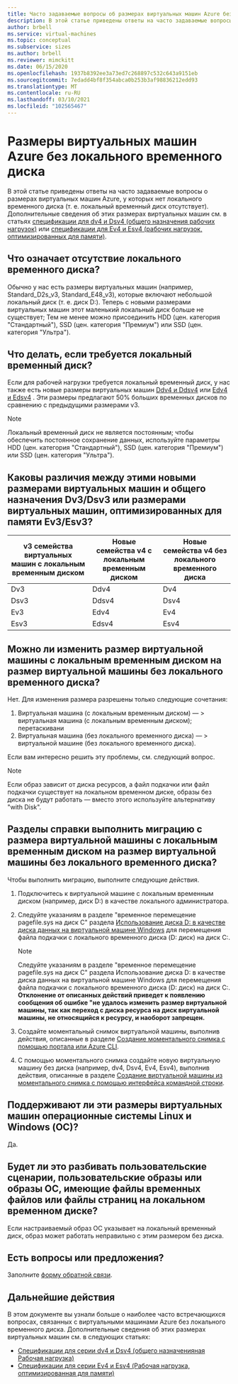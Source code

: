 ```yaml
---
title: Часто задаваемые вопросы об размерах виртуальных машин Azure без локального временного диска
description: В этой статье приведены ответы на часто задаваемые вопросы о Microsoft Azure размерах виртуальных машин без локального временного диска.
author: brbell
ms.service: virtual-machines
ms.topic: conceptual
ms.subservice: sizes
ms.author: brbell
ms.reviewer: mimckitt
ms.date: 06/15/2020
ms.openlocfilehash: 1937b8392ee3a73ed7c268897c532c643a9151eb
ms.sourcegitcommit: 7edadd4bf8f354abca0b253b3af98836212edd93
ms.translationtype: MT
ms.contentlocale: ru-RU
ms.lasthandoff: 03/10/2021
ms.locfileid: "102565467"
---
```

# <a name="azure-vm-sizes-with-no-local-temporary-disk"></a>Размеры виртуальных машин Azure без локального временного диска 
В этой статье приведены ответы на часто задаваемые вопросы о размерах виртуальных машин Azure, у которых нет локального временного диска (т. е. локальный временный диск отсутствует). Дополнительные сведения об этих размерах виртуальных машин см. в статьях [спецификации для dv4 и Dsv4 (общего назначения рабочих нагрузок)](dv4-dsv4-series.md) или [спецификации для Ev4 и Esv4 (рабочих нагрузок, оптимизированных для памяти)](ev4-esv4-series.md).

## <a name="what-does-no-local-temp-disk-mean"></a>Что означает отсутствие локального временного диска? 
Обычно у нас есть размеры виртуальных машин (например, Standard_D2s_v3, Standard_E48_v3), которые включают небольшой локальный диск (т. е. диск D:). Теперь с новыми размерами виртуальных машин этот маленький локальный диск больше не существует; Тем не менее можно присоединить HDD (цен. категория "Стандартный"), SSD (цен. категория "Премиум") или SSD (цен. категория "Ультра").

## <a name="what-if-i-still-want-a-local-temp-disk"></a>Что делать, если требуется локальный временный диск?
Если для рабочей нагрузки требуется локальный временный диск, у нас также есть новые размеры виртуальных машин [Ddv4 и Ddsv4](ddv4-ddsv4-series.md) или [Edv4 и Edsv4](edv4-edsv4-series.md) . Эти размеры предлагают 50% больших временных дисков по сравнению с предыдущими размерами v3.

> [!NOTE]
> Локальный временный диск не является постоянным; чтобы обеспечить постоянное сохранение данных, используйте параметры HDD (цен. категория "Стандартный"), SSD (цен. категория "Премиум") или SSD (цен. категория "Ультра"). 

## <a name="what-are-the-differences-between-these-new-vm-sizes-and-the-general-purpose-dv3dsv3-or-the-memory-optimized-ev3esv3-vm-sizes-that-i-am-used-to"></a>Каковы различия между этими новыми размерами виртуальных машин и общего назначения Dv3/Dsv3 или размерами виртуальных машин, оптимизированных для памяти Ev3/Esv3? 
| v3 семейства виртуальных машин с локальным временным диском   | Новые семейства v4 с локальным временным диском | Новые семейства v4 без локального временного диска |
|---|---|---|
| Dv3   | Ddv4 | Dv4 |
| Dsv3 | Ddsv4  | Dsv4 |
| Ev3   | Edv4  | Ev4 |
| Esv3 | Edsv4 |    Esv4 | 

## <a name="can-i-resize-a-vm-size-that-has-a-local-temp-disk-to-a-vm-size-with-no-local-temp-disk"></a>Можно ли изменить размер виртуальной машины с локальным временным диском на размер виртуальной машины без локального временного диска?  
Нет. Для изменения размера разрешены только следующие сочетания: 

1. Виртуальная машина (с локальным временным диском) — > виртуальная машина (с локальным временным диском); перетаскивани 
2. Виртуальная машина (без локального временного диска) — > виртуальной машине (без локального временного диска). 

Если вам интересно решить эту проблемы, см. следующий вопрос.

> [!NOTE]
> Если образ зависит от диска ресурсов, а файл подкачки или файл подкачки существует на локальном временном диске, образы без диска не будут работать — вместо этого используйте альтернативу "with Disk". 

## <a name="how-do-i-migrate-from-a-vm-size-with-local-temp-disk-to-a-vm-size-with-no-local-temp-disk"></a>Разделы справки выполнить миграцию с размера виртуальной машины с локальным временным диском на размер виртуальной машины без локального временного диска?  
Чтобы выполнить миграцию, выполните следующие действия. 

1. Подключитесь к виртуальной машине с локальным временным диском (например, диск D:) в качестве локального администратора.
2. Следуйте указаниям в разделе "временное перемещение pagefile.sys на диск C" раздела [Использование диска D: в качестве диска данных на виртуальной машине Windows](./windows/change-drive-letter.md) для перемещения файла подкачки с локального временного диска (D: диск) на диск C:.

   > [!NOTE]
   > Следуйте указаниям в разделе "временное перемещение pagefile.sys на диск C" раздела Использование диска D: в качестве диска данных на виртуальной машине Windows для перемещения файла подкачки с локального временного диска (D: диск) на диск C:. **Отклонение от описанных действий приведет к появлению сообщения об ошибке "не удалось изменить размер виртуальной машины, так как переход с диска ресурса на диск виртуальной машины, не относящийся к ресурсу, и наоборот запрещен.**

3. Создайте моментальный снимок виртуальной машины, выполнив действия, описанные в разделе [Создание моментального снимка с помощью портала или Azure CLI](./linux/snapshot-copy-managed-disk.md). 
4. С помощью моментального снимка создайте новую виртуальную машину без диска (например, dv4, Dsv4, Ev4, Esv4), выполнив действия, описанные в разделе [Создание виртуальной машины из моментального снимка с помощью интерфейса командной строки](./scripts/virtual-machines-linux-cli-sample-create-vm-from-snapshot.md). 

## <a name="do-these-vm-sizes-support-both-linux-and-windows-operating-systems-os"></a>Поддерживают ли эти размеры виртуальных машин операционные системы Linux и Windows (ОС)?
Да.

## <a name="will-this-break-my-custom-scripts-custom-images-or-os-images-that-have-scratch-files-or-page-files-on-a-local-temp-disk"></a>Будет ли это разбивать пользовательские сценарии, пользовательские образы или образы ОС, имеющие файлы временных файлов или файлы страниц на локальном временном диске?
Если настраиваемый образ ОС указывает на локальный временный диск, образ может работать неправильно с этим размером без диска.

## <a name="have-questions-or-feedback"></a>Есть вопросы или предложения?
Заполните [форму обратной связи]( https://forms.office.com/Pages/ResponsePage.aspx?id=v4j5cvGGr0GRqy180BHbR_Y3toRKxchLjARedqtguBRUMzdCQkw0OVVRTldFUUtXSTlLQVBPUkVHSy4u). 

## <a name="next-steps"></a>Дальнейшие действия 
В этом документе вы узнали больше о наиболее часто встречающихся вопросах, связанных с виртуальными машинами Azure без локального временного диска. Дополнительные сведения об этих размерах виртуальных машин см. в следующих статьях:

- [Спецификации для серии dv4 и Dsv4 (общего назначенияная Рабочая нагрузка)](dv4-dsv4-series.md)
- [Спецификации для серии Ev4 и Esv4 (Рабочая нагрузка, оптимизированная для памяти)](ev4-esv4-series.md)
